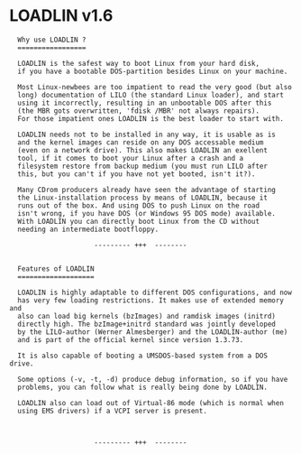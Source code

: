 # LOADLIN v1.6
      Why use LOADLIN ?
      =================

      LOADLIN is the safest way to boot Linux from your hard disk,
      if you have a bootable DOS-partition besides Linux on your machine.

      Most Linux-newbees are too impatient to read the very good (but also
      long) documentation of LILO (the standard Linux loader), and start
      using it incorrectly, resulting in an unbootable DOS after this
      (the MBR gots overwritten, 'fdisk /MBR' not always repairs).
      For those impatient ones LOADLIN is the best loader to start with.

      LOADLIN needs not to be installed in any way, it is usable as is
      and the kernel images can reside on any DOS accessable medium
      (even on a network drive). This also makes LOADLIN an exellent
      tool, if it comes to boot your Linux after a crash and a
      filesystem restore from backup medium (you must run LILO after
      this, but you can't if you have not yet booted, isn't it?).

      Many CDrom producers already have seen the advantage of starting
      the Linux-installation process by means of LOADLIN, because it
      runs out of the box. And using DOS to push Linux on the road
      isn't wrong, if you have DOS (or Windows 95 DOS mode) available.
      With LOADLIN you can directly boot Linux from the CD without
      needing an intermediate bootfloppy.

                         --------- +++  --------


      Features of LOADLIN
      ===================

      LOADLIN is highly adaptable to different DOS configurations, and now
      has very few loading restrictions. It makes use of extended memory and
      also can load big kernels (bzImages) and ramdisk images (initrd)
      directly high. The bzImage+initrd standard was jointly developed
      by the LILO-author (Werner Almesberger) and the LOADLIN-author (me)
      and is part of the official kernel since version 1.3.73.

      It is also capable of booting a UMSDOS-based system from a DOS drive.

      Some options (-v, -t, -d) produce debug information, so if you have
      problems, you can follow what is really being done by LOADLIN.

      LOADLIN also can load out of Virtual-86 mode (which is normal when
      using EMS drivers) if a VCPI server is present.



                         --------- +++  --------
